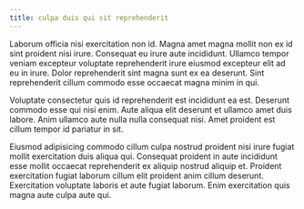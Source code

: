 ```yaml
---
title: culpa duis qui sit reprehenderit
---
```


Laborum officia nisi exercitation non id. Magna amet magna mollit non ex id sint proident nisi irure. Consequat eu irure aute incididunt. Ullamco tempor veniam excepteur voluptate reprehenderit irure eiusmod excepteur elit ad eu in irure. Dolor reprehenderit sint magna sunt ex ea deserunt. Sint reprehenderit cillum commodo esse occaecat magna minim in qui.

Voluptate consectetur quis id reprehenderit est incididunt ea est. Deserunt commodo esse qui nisi enim. Aute aliqua elit deserunt et ullamco amet duis labore. Anim ullamco aute nulla nulla consequat nisi. Amet proident est cillum tempor id pariatur in sit.

Eiusmod adipisicing commodo cillum culpa nostrud proident nisi irure fugiat mollit exercitation duis aliqua qui. Consequat proident in aute incididunt esse mollit occaecat reprehenderit ex aliquip nostrud aliquip et. Proident exercitation fugiat laborum cillum elit proident anim cillum deserunt. Exercitation voluptate laboris et aute fugiat laborum. Enim exercitation quis magna aute culpa aute qui.
